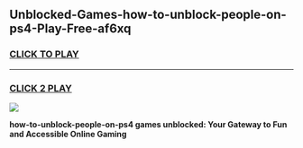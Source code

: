 
## Unblocked-Games-how-to-unblock-people-on-ps4-Play-Free-af6xq
<h3>
<a href="https://premium76.site?title=how-to-unblock-people-on-ps4&ref=18A1">CLICK TO PLAY</a></h3>
<hr>

<h3>
<a href="https://premium76.site?title=how-to-unblock-people-on-ps4&ref=18A1">CLICK 2 PLAY</a>
  
</h3>

<a href="https://premium76.site?title=how-to-unblock-people-on-ps4&ref=18A1"><img src="https://clearcache.store/games.png"></a>


**how-to-unblock-people-on-ps4 games unblocked: Your Gateway to Fun and Accessible Online Gaming**
